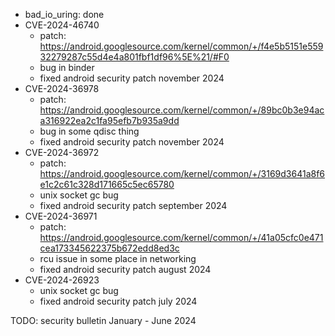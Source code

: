 - bad_io_uring: done
- CVE-2024-46740
	- patch: https://android.googlesource.com/kernel/common/+/f4e5b5151e55932279287c55d4e4a801fbf1df96%5E%21/#F0
	- bug in binder
	- fixed android security patch november 2024
- CVE-2024-36978
	- patch: https://android.googlesource.com/kernel/common/+/89bc0b3e94aca316922ea2c1fa95efb7b935a9dd
	- bug in some qdisc thing
	- fixed android security patch november 2024
- CVE-2024-36972
	- patch: https://android.googlesource.com/kernel/common/+/3169d3641a8f6e1c2c61c328d171665c5ec65780
	- unix socket gc bug
	- fixed android security patch september 2024
- CVE-2024-36971
	- patch: https://android.googlesource.com/kernel/common/+/41a05cfc0e471cea173345622375b672edd8ed3c
	- rcu issue in some place in networking
	- fixed android security patch august 2024
- CVE-2024-26923
	- unix socket gc bug
	- fixed android security patch july 2024

TODO: security bulletin January - June 2024